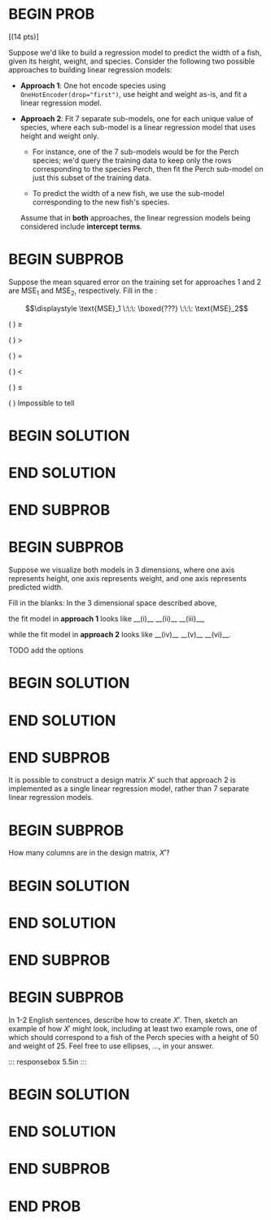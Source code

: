 # BEGIN PROB

\[(14 pts)\]

Suppose we'd like to build a regression model to predict the width of a
fish, given its height, weight, and species. Consider the following two
possible approaches to building linear regression models:

-   **Approach 1**: One hot encode species using
    `OneHotEncoder(drop="first")`, use height and weight as-is, and fit
    a linear regression model.

-   **Approach 2**: Fit 7 separate sub-models, one for each unique value
    of species, where each sub-model is a linear regression model that
    uses height and weight only.

    -   For instance, one of the 7 sub-models would be for the Perch
        species; we'd query the training data to keep only the rows
        corresponding to the species Perch, then fit the Perch sub-model
        on just this subset of the training data.

    -   To predict the width of a new fish, we use the sub-model
        corresponding to the new fish's species.

    Assume that in **both** approaches, the linear regression models
    being considered include **intercept terms**.

# BEGIN SUBPROB

Suppose the mean squared error on the training set for approaches 1 and
2 are $\text{MSE}_1$ and $\text{MSE}_2$, respectively. Fill in the :

$$\displaystyle \text{MSE}_1 \:\:\: \boxed{???} \:\:\: \text{MSE}_2$$

( ) $\geq$

( ) $>$

( ) $=$

( ) $<$

( ) $\leq$

( ) Impossible to tell

# BEGIN SOLUTION

# END SOLUTION

# END SUBPROB

# BEGIN SUBPROB

Suppose we visualize both models in 3 dimensions, where one axis
represents height, one axis represents weight, and one axis represents
predicted width.

Fill in the blanks: In the 3 dimensional space described above,

the fit model in **approach 1** looks like \_\_(i)\_\_ \_\_(ii)\_\_
\_\_(iii)\_\_,

while the fit model in **approach 2** looks like \_\_(iv)\_\_
\_\_(v)\_\_ \_\_(vi)\_\_.

TODO add the options

# BEGIN SOLUTION

# END SOLUTION

# END SUBPROB

It is possible to construct a design matrix $X'$ such that approach 2 is
implemented as a single linear regression model, rather than 7 separate
linear regression models.

# BEGIN SUBPROB

How many columns are in the design matrix, $X'$?

# BEGIN SOLUTION

# END SOLUTION

# END SUBPROB

# BEGIN SUBPROB

In 1-2 English sentences, describe how to create $X'$. Then, sketch an
example of how $X'$ might look, including at least two example rows, one
of which should correspond to a fish of the Perch species with a height
of 50 and weight of 25. Feel free to use ellipses, \..., in your answer.

::: responsebox
5.5in
:::

# BEGIN SOLUTION

# END SOLUTION

# END SUBPROB

# END PROB